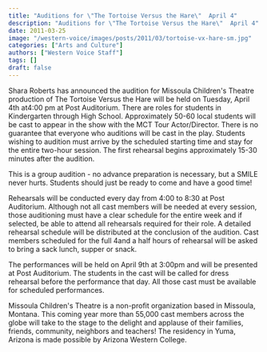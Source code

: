 ```yaml
---
title: "Auditions for \"The Tortoise Versus the Hare\"  April 4"
description: "Auditions for \"The Tortoise Versus the Hare\"  April 4"
date: 2011-03-25
image: "/western-voice/images/posts/2011/03/tortoise-vx-hare-sm.jpg"
categories: ["Arts and Culture"]
authors: ["Western Voice Staff"]
tags: []
draft: false
---
```

Shara Roberts has announced the audition for Missoula Children's Theatre production of The Tortoise Versus the Hare will be held on Tuesday, April 4th at4:00 pm at Post Auditorium. There are roles for students in Kindergarten through High School. Approximately 50-60 local students will be cast to appear in the show with the MCT Tour Actor/Director. There is no guarantee that everyone who auditions will be cast in the play. Students wishing to audition must arrive by the scheduled starting time and stay for the entire two-hour session. The first rehearsal begins approximately 15-30 minutes after the audition.

This is a group audition - no advance preparation is necessary, but a SMILE never hurts. Students should just be ready to come and have a good time!

Rehearsals will be conducted every day from 4:00 to 8:30 at Post Auditorium. Although not all cast members will be needed at every session, those auditioning must have a clear schedule for the entire week and if selected, be able to attend all rehearsals required for their role. A detailed rehearsal schedule will be distributed at the conclusion of the audition. Cast members scheduled for the full 4and a half hours of rehearsal will be asked to bring a sack lunch, supper or snack.

The performances will be held on April 9th at 3:00pm and will be presented at Post Auditorium. The students in the cast will be called for dress rehearsal before the performance that day. All those cast must be available for scheduled performances.

Missoula Children's Theatre is a non-profit organization based in Missoula, Montana. This coming year more than 55,000 cast members across the globe will take to the stage to the delight and applause of their families, friends, community, neighbors and teachers! The residency in Yuma, Arizona is made possible by Arizona Western College.